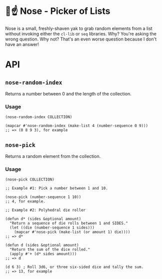 # 👃☝ Nose - Picker of Lists

Nose is a small, freshly-shaven yak to grab random elements from a
list without invoking either the `cl-lib` or `seq` libraries.
Why?  You're asking the wrong question.
Why not?  That's an even worse question because I don't have an answer!

# API #

## `nose-random-index`

Returns a number between 0 and the length of the collection.

### Usage ###

~~~emacs-lisp
(nose-random-index COLLECTION)

(mapcar #'nose-random-index (make-list 4 (number-sequence 0 9)))
;; => (0 8 9 3), for example
~~~

## `nose-pick`

Returns a random element from the collection.

### Usage ###

~~~emacs-lisp
(nose-pick COLLECTION)

;; Example #1: Pick a number between 1 and 10.

(nose-pick (number-sequence 1 10))
;; 4, for example.

;; Example #2: Polyhedral die roller

(defun d* (sides &optional amount)
  "Return a sequence of die rolls between 1 and SIDES."
  (let ((die (number-sequence 1 sides)))
    (mapcar #'nose-pick (make-list (or amount 1) die))))
;; => d*

(defun d (sides &optional amount)
  "Return the sum of the dice rolled."
  (apply #'+ (d* sides amount)))
;; => d

(d 6 3) ; Roll 3d6, or three six-sided dice and tally the sum.
;; => 13, for example
~~~
